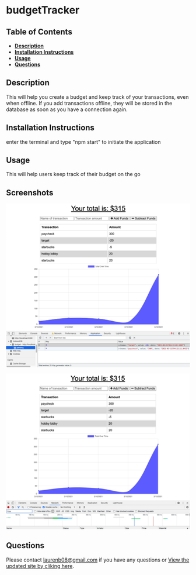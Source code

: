 # budgetTracker

## **Table of Contents**

- [**Description**](#description)
- [**Installation Instructions**](#installation-instructions)
- [**Usage**](#usage)
- [**Questions**](#questions)

## **Description**

This will help you create a budget and keep track of your transactions, even when offline. If you add transactions offline, they will be stored in the database as soon as you have a connection again.

## **Installation Instructions**

enter the terminal and type "npm start" to initiate the application

## **Usage**

This will help users keep track of their budget on the go

## **Screenshots**

![](https://github.com/laurenb08/budgetTracker/raw/main/assets/image/Screen%20Shot%202021-03-10%20at%208.23.51%20PM.png)

![](https://github.com/laurenb08/budgetTracker/raw/main/assets/image/Screen%20Shot%202021-03-10%20at%208.25.07%20PM.png)

## **Questions**

Please contact <laurenb08@gmail.com> if you have any questions or [View the updated site by cliking here](https://offline-budget-tracker-app-01.herokuapp.com/).
